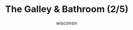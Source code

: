 ---
media: "images/rounds/soviet/bathroom_2.png"
media_type: image
type: art
title: The Galley & Bathroom (2/5)
author: [wisconsin]
desc: Marine Kwon Myong-hwa discovers the Kharkovchanka's onboard galley and bathroom.
---